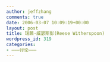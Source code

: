 ```yaml
---
author: jeffzhang
comments: true
date: 2006-03-07 10:09:19+00:00
layout: post
title: 瑞茜·威瑟斯彭(Reese Witherspoon)
wordpress_id: 319
categories:
- ———讨论———
---
```


